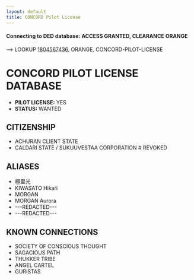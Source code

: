 ```yaml
---
layout: default
title: CONCORD Pilot License
---
```


#### Connecting to DED database: ACCESS GRANTED, CLEARANCE ORANGE ####

\--> LOOKUP [1804567436](/), ORANGE, CONCORD-PILOT-LICENSE

# CONCORD PILOT LICENSE DATABASE #

- **PILOT LICENSE:** YES
- **STATUS:** WANTED

## CITIZENSHIP ##

 - ACHURAN CLIENT STATE
 - CALDARI STATE / SUKUUVESTAA CORPORATION # REVOKED

## ALIASES ##

 - 極里光
 - KIWASATO Hikari
 - MORGAN
 - MORGAN Aurora
 - ---REDACTED---
 - ---REDACTED---

## KNOWN CONNECTIONS ##

 - SOCIETY OF CONSCIOUS THOUGHT
 - SAGACIOUS PATH
 - THUKKER TRIBE
 - ANGEL CARTEL
 - GURISTAS
